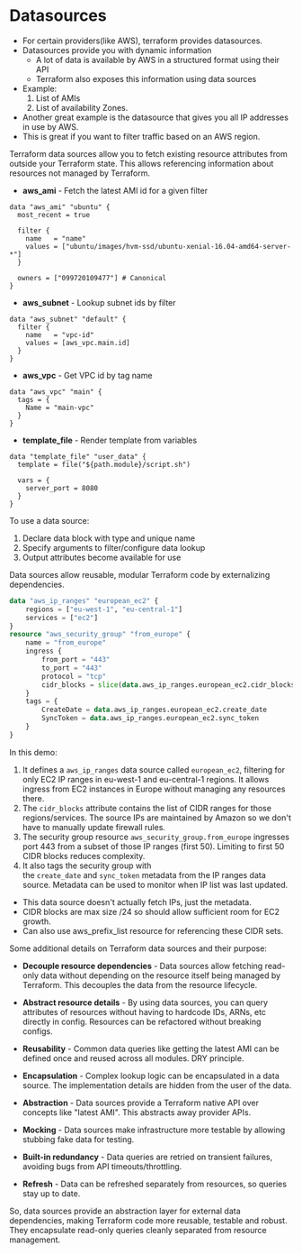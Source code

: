 # Datasources

- For certain providers(like AWS), terraform provides datasources.
- Datasources provide you with dynamic information
	- A lot of data is available by AWS in a structured format using their API
	- Terraform also exposes this information using data sources
- Example:
	1. List of AMIs
	2. List of availability Zones.
- Another great example is the datasource that gives you all IP addresses in use by AWS.
- This is great if you want to filter traffic based on an AWS region.

Terraform data sources allow you to fetch existing resource attributes from outside your Terraform state. This allows referencing information about resources not managed by Terraform.

- **aws_ami** - Fetch the latest AMI id for a given filter

```hcl
data "aws_ami" "ubuntu" {
  most_recent = true

  filter {
    name   = "name"
    values = ["ubuntu/images/hvm-ssd/ubuntu-xenial-16.04-amd64-server-*"]
  }

  owners = ["099720109477"] # Canonical
}
```

- **aws_subnet** - Lookup subnet ids by filter 

```hcl
data "aws_subnet" "default" {
  filter {
    name   = "vpc-id"
    values = [aws_vpc.main.id]
  }
}
```

- **aws_vpc** - Get VPC id by tag name

```hcl
data "aws_vpc" "main" {
  tags = {
    Name = "main-vpc"
  }
}
```

- **template_file** - Render template from variables

```hcl
data "template_file" "user_data" {
  template = file("${path.module}/script.sh")

  vars = {
    server_port = 8080
  }
}
```

To use a data source:

1. Declare data block with type and unique name
2. Specify arguments to filter/configure data lookup 
3. Output attributes become available for use

Data sources allow reusable, modular Terraform code by externalizing dependencies.

```terraform
data "aws_ip_ranges" "european_ec2" {
	regions = ["eu-west-1", "eu-central-1"]
	services = ["ec2"]
}
resource "aws_security_group" "from_europe" {
	name = "from_europe"
	ingress {
		from_port = "443"
		to_port = "443"
		protocol = "tcp"
		cidr_blocks = slice(data.aws_ip_ranges.european_ec2.cidr_blocks, 0, 50)
	}
	tags = {
		CreateDate = data.aws_ip_ranges.european_ec2.create_date
		SyncToken = data.aws_ip_ranges.european_ec2.sync_token
	}
}
```

In this demo:
1. It defines a `aws_ip_ranges` data source called `european_ec2`, filtering for only EC2 IP ranges in eu-west-1 and eu-central-1 regions. It allows ingress from EC2 instances in Europe without managing any resources there.
2. The `cidr_blocks` attribute contains the list of CIDR ranges for those regions/services. The source IPs are maintained by Amazon so we don't have to manually update firewall rules.
3. The security group resource `aws_security_group.from_europe` ingresses port 443 from a subset of those IP ranges (first 50). Limiting to first 50 CIDR blocks reduces complexity.
4. It also tags the security group with the `create_date` and `sync_token` metadata from the IP ranges data source. Metadata can be used to monitor when IP list was last updated.

- This data source doesn't actually fetch IPs, just the metadata.
- CIDR blocks are max size /24 so should allow sufficient room for EC2 growth.
- Can also use aws_prefix_list resource for referencing these CIDR sets.

Some additional details on Terraform data sources and their purpose:

- **Decouple resource dependencies** - Data sources allow fetching read-only data without depending on the resource itself being managed by Terraform. This decouples the data from the resource lifecycle.

- **Abstract resource details** - By using data sources, you can query attributes of resources without having to hardcode IDs, ARNs, etc directly in config. Resources can be refactored without breaking configs.

- **Reusability** - Common data queries like getting the latest AMI can be defined once and reused across all modules. DRY principle.

- **Encapsulation** - Complex lookup logic can be encapsulated in a data source. The implementation details are hidden from the user of the data.

- **Abstraction** - Data sources provide a Terraform native API over concepts like "latest AMI". This abstracts away provider APIs.

- **Mocking** - Data sources make infrastructure more testable by allowing stubbing fake data for testing.

- **Built-in redundancy** - Data queries are retried on transient failures, avoiding bugs from API timeouts/throttling.

- **Refresh** - Data can be refreshed separately from resources, so queries stay up to date.

So, data sources provide an abstraction layer for external data dependencies, making Terraform code more reusable, testable and robust. They encapsulate read-only queries cleanly separated from resource management.